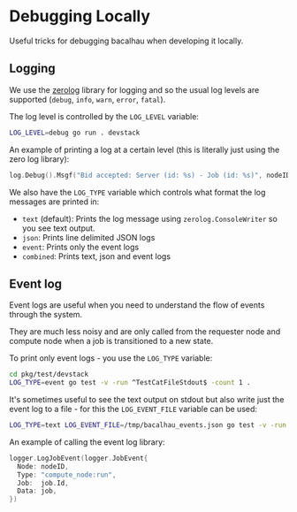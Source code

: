# Debugging Locally

Useful tricks for debugging bacalhau when developing it locally.

## Logging

We use the [zerolog](https://github.com/rs/zerolog) library for logging and so the usual log levels are supported (`debug`, `info`, `warn`, `error`, `fatal`).

The log level is controlled by the `LOG_LEVEL` variable:

```bash
LOG_LEVEL=debug go run . devstack
```

An example of printing a log at a certain level (this is literally just using the zero log library):

```go
log.Debug().Msgf("Bid accepted: Server (id: %s) - Job (id: %s)", nodeID, job.Id)
```

We also have the `LOG_TYPE` variable which controls what format the log messages are printed in:

* `text` (default): Prints the log message using `zerolog.ConsoleWriter` so you see text output.
* `json`: Prints line delimited JSON logs
* `event`: Prints only the event logs
* `combined`: Prints text, json and event logs

## Event log

Event logs are useful when you need to understand the flow of events through the system.

They are much less noisy and are only called from the requester node and compute node when a job is transitioned to a new state.

To print only event logs - you use the `LOG_TYPE` variable:

```bash
cd pkg/test/devstack
LOG_TYPE=event go test -v -run ^TestCatFileStdout$ -count 1 .
```

It's sometimes useful to see the text output on stdout but also write just the event log to a file - for this the `LOG_EVENT_FILE` variable can be used:

```bash
LOG_TYPE=text LOG_EVENT_FILE=/tmp/bacalhau_events.json go test -v -run ^TestCatFileStdout$ -count 1 .
```

An example of calling the event log library:

```go
logger.LogJobEvent(logger.JobEvent{
  Node: nodeID,
  Type: "compute_node:run",
  Job:  job.Id,
  Data: job,
})
```
